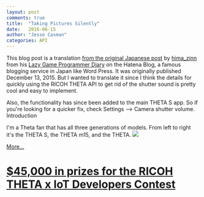 ```yaml
---
layout: post
comments: true
title:  "Taking Pictures Silently"
date:   2016-06-15
author: "Jesse Casman"
categories: API
---
```

This blog post is a translation
[from the original Japanese post](http://hima-zinn.hatenablog.com/entry/2015/12/13/000000) by
[hima_zinn](http://hima-zinn.hatenablog.com/about) from his
[Lazy Game Programmer Diary](http://hima-zinn.hatenablog.com/) on the Hatena Blog,
a famous blogging service in Japan like Word Press. It was originally published December 13, 2015. But I wanted to translate it since I think the details for quickly using the RICOH THETA API to get rid of the shutter sound is pretty cool and easy to implement.

Also, the functionality has since been added to the main THETA S app. So if you're looking for a quicker fix, check Settings --> Camera shutter volume.
Introduction

I'm a Theta fan that has all three generations of models. From left to right it's the THETA S, the THETA m15, and the THETA.
![](http://lists.theta360.guide/uploads/default/original/1X/9e004e06ccae11efc6545df349e84ef98117eca3.jpg)

[More...](http://lists.theta360.guide/t/taking-pictures-silently/52)

# [$45,000 in prizes for the RICOH THETA x IoT Developers Contest](http://theta360.guide/contest/)
